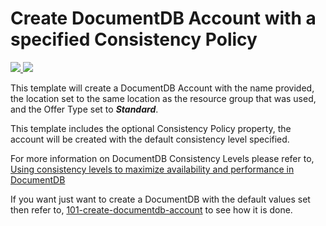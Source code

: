 # Create DocumentDB Account with a specified Consistency Policy

<a href="https://portal.azure.cn/#create/Microsoft.Template/uri/https%3A%2F%2Fraw.githubusercontent.com%2FAzure%2Fazure-quickstart-templates%2Fmaster%2F101-documentdb-account-consistencypolicy-create%2Fazuredeploy.json" target="_blank">
    <img src="http://azuredeploy.net/deploybutton.png"/>
</a>
<a href="http://armviz.io/#/?load=https%3A%2F%2Fraw.githubusercontent.com%2FAzure%2Fazure-quickstart-templates%2Fmaster%2F101-documentdb-account-consistencypolicy-create%2Fazuredeploy.json" target="_blank">
    <img src="http://armviz.io/visualizebutton.png"/>
</a>

This template will create a DocumentDB Account with the name provided, the location set to the same location as the resource group that was used, and the Offer Type set to ***Standard***.

This template includes the optional Consistency Policy property, the account will be created with the default consistency level specified.

For more information on DocumentDB Consistency Levels please refer to, [Using consistency levels to maximize availability and performance in DocumentDB](https://azure.microsoft.com/en-us/documentation/articles/documentdb-consistency-levels/)

If you want just want to create a DocumentDB with the default values set then refer to, [101-create-documentdb-account](https://github.com/Azure/azure-quickstart-templates/tree/master/101-create-documentdb-account) to see how it is done.

